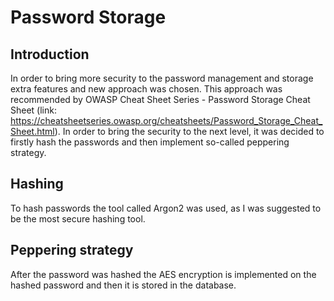 # Password Storage

## Introduction

In order to bring more security to the password management and storage extra features and new approach was chosen. This approach was recommended by OWASP Cheat Sheet Series - Password Storage Cheat Sheet (link: https://cheatsheetseries.owasp.org/cheatsheets/Password_Storage_Cheat_Sheet.html). In order to bring the security to the next level, it was decided to firstly hash the passwords and then implement so-called peppering strategy.

## Hashing

To hash passwords the tool called Argon2 was used, as I was suggested to be the most secure hashing tool.

## Peppering strategy

After the password was hashed the AES encryption is implemented on the hashed password and then it is stored in the database.